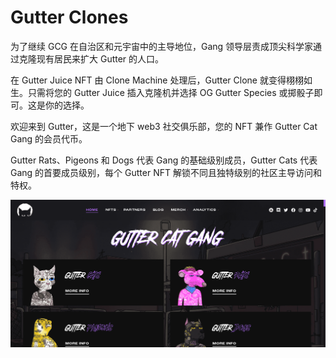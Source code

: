 # Gutter Clones

为了继续 GCG 在自治区和元宇宙中的主导地位，Gang 领导层责成顶尖科学家通过克隆现有居民来扩大 Gutter 的人口。

在 Gutter Juice NFT 由 Clone Machine 处理后，Gutter Clone 就变得栩栩如生。只需将您的 Gutter Juice 插入克隆机并选择 OG Gutter Species 或掷骰子即可。这是你的选择。

欢迎来到 Gutter，这是一个地下 web3 社交俱乐部，您的 NFT 兼作 Gutter Cat Gang 的会员代币。

Gutter Rats、Pigeons 和 Dogs 代表 Gang 的基础级别成员，Gutter Cats 代表 Gang 的首要成员级别，每个 Gutter NFT 解锁不同且独特级别的社区主导访问和特权。

![nft](41312_new.png)
